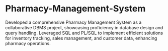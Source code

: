 # Pharmacy-Management-System
Developed a comprehensive Pharmacy Management System as a collaborative DBMS project, showcasing proficiency in database design and query handling. Leveraged SQL and PL/SQL to implement efficient solutions for inventory tracking, sales management, and customer data, enhancing pharmacy operations.
